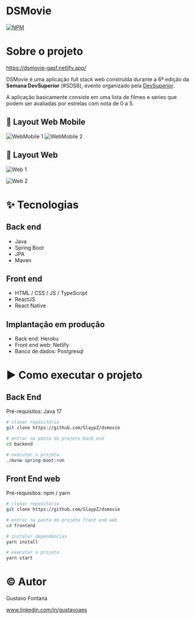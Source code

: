 # DSMovie

[![NPM](https://img.shields.io/npm/l/react)](https://github.com/SlaypZ/dsmovie/blob/main/LICENSE) 

# Sobre o projeto

https://dsmovie-gasf.netlify.app/

DSMovie é uma aplicação full stack web construída durante a 6ª edição da **Semana DevSuperior** (#SDS6), evento organizado pela [DevSuperior](devsuperior.com.br "Site da DevSuperior").

A aplicação basicamente consiste em uma lista de filmes e series que podem ser avaliadas por estrelas com nota de 0 a 5.

## 🔖 Layout Web Mobile
![WebMobile 1](https://github.com/SlaypZ/dsmovie/blob/main/frontend/public/readme/App-Mobile.jpg) ![WebMobile 2](https://github.com/SlaypZ/dsmovie/blob/main/frontend/public/readme/App_Mobile_Avaliar.jpg)

## 🔖 Layout Web
![Web 1](https://github.com/SlaypZ/dsmovie/blob/main/frontend/public/readme/App_Web.png)

![Web 2](https://github.com/SlaypZ/dsmovie/blob/main/frontend/public/readme/App_Web_Avaliar.png)

# ✨ Tecnologias
## Back end
- Java
- Spring Boot
- JPA
- Maven
## Front end
- HTML / CSS / JS / TypeScript
- ReactJS
- React Native
## Implantação em produção
- Back end: Heroku
- Front end web: Netlify
- Banco de dados: Postgresql

# ▶️ Como executar o projeto

## Back End
Pré-requisitos: Java 17

```bash
# clonar repositório
git clone https://github.com/SlaypZ/dsmovie

# entrar na pasta do projeto back end
cd backend

# executar o projeto
./mvnw spring-boot:run
```

## Front End web
Pré-requisitos: npm / yarn

```bash
# clonar repositório
git clone https://github.com/SlaypZ/dsmovie

# entrar na pasta do projeto front end web
cd frontend

# instalar dependências
yarn install

# executar o projeto
yarn start
```

# ©️ Autor

Gustavo Fontana

www.linkedin.com/in/gustavoaes


